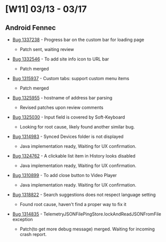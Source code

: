 # [W11] 03/13 - 03/17

## Android Fennec

* [Bug 1337238](https://bugzilla.mozilla.org/show_bug.cgi?id=1337238) - Progress bar on the custom bar for loading page
    - Patch sent, waiting review

* [Bug 1332546](https://bugzilla.mozilla.org/show_bug.cgi?id=1332546) - To add site info icon to URL bar
    - Patch merged

* [Bug 1315937](https://bugzilla.mozilla.org/show_bug.cgi?id=1315937) - Custom tabs: support custom menu items
    - Patch merged

* [Bug 1325955](https://bugzilla.mozilla.org/show_bug.cgi?id=1325955) - hostname of address bar parsing
    - Revised patches upon review comments

* [Bug 1325030](https://bugzilla.mozilla.org/show_bug.cgi?id=1325030) - Input field is covered by Soft-Keyboard
    - Looking for root cause, likely found another similar bug.

* [Bug 1314983](https://bugzilla.mozilla.org/show_bug.cgi?id=1314983) - Synced Devices folder is not displayed
    - Java implementation ready, Waiting for UX confirmation.

* [Bug 1324762](https://bugzilla.mozilla.org/show_bug.cgi?id=1324726) - A clickable list item in History looks disabled
    - Java implementation ready, Waiting for UX confirmation.

* [Bug 1310899](https://bugzilla.mozilla.org/show_bug.cgi?id=1310899) - To add close button to Video Player
    - Java implementation ready. Waiting for UX confirmation.

* [Bug 1318822](https://bugzilla.mozilla.org/show_bug.cgi?id=1318822) -  Search suggestions does not respect language setting
    - Found root cause, haven't find a proper way to fix it

* [Bug 1314835](https://bugzilla.mozilla.org/show_bug.cgi?id=1314835) - TelemetryJSONFilePingStore.lockAndReadJSONFromFile exception
    - Patch(to get more debug message) merged. Waiting for incoming crash report.


